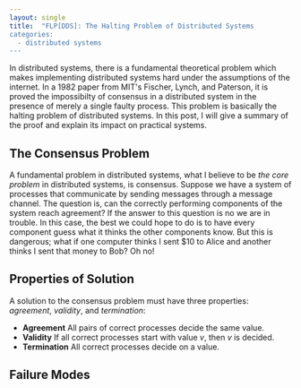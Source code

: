```yaml
---
layout: single
title:  "FLP[DDS]: The Halting Problem of Distributed Systems
categories: 
  - distributed systems
---
```


In distributed systems, there is a fundamental theoretical problem which makes implementing distributed systems hard under the assumptions of the internet.
In a 1982 paper from MIT's Fischer, Lynch, and Paterson, it is proved the impossibilty of consensus in a distributed system in the presence of merely a single faulty process.
This problem is basically the halting problem of distributed systems.
In this post, I will give a summary of the proof and explain its impact on practical systems.

## The Consensus Problem
A fundamental problem in distributed systems, what I believe to be _the core problem_ in distributed systems, is consensus.
Suppose we have a system of processes that communicate by sending messages through a message channel.
The question is, can the correctly performing components of the system reach agreement?
If the answer to this question is no we are in trouble.
In this case, the best we could hope to do is to have every component guess what it thinks the other components know.
But this is dangerous; what if one computer thinks I sent $10 to Alice and another thinks I sent that money to Bob?
Oh no!

## Properties of Solution
A solution to the consensus problem must have three properties: _agreement_, _validity_, and _termination_:

* **Agreement** All pairs of correct processes decide the same value.
* **Validity** If all correct processes start with value _v_, then _v_ is decided.
* **Termination** All correct processes decide on a value.

## Failure Modes
